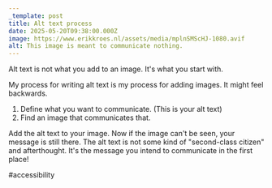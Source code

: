 ```yaml
---
_template: post
title: Alt text process
date: 2025-05-20T09:38:00.000Z
image: https://www.erikkroes.nl/assets/media/mplnSMScHJ-1080.avif
alt: This image is meant to communicate nothing.
---
```

Alt text is not what you add to an image. It's what you start with.

My process for writing alt text is my process for adding images. It might feel backwards. 

1. Define what you want to communicate. (This is your alt text)
2. Find an image that communicates that.

Add the alt text to your image. Now if the image can't be seen, your message is still there. The alt text is not some kind of "second-class citizen" and afterthought. It's the message you intend to communicate in the first place! 

#accessibility
